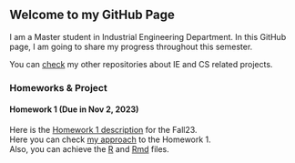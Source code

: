 ## Welcome to my GitHub Page

I am a Master student in Industrial Engineering Department. In this GitHub page, I am going to share my progress throughout this semester.

You can [check](https://github.com/anillturgut?tab=repositories) my other repositories about IE and CS related projects. 

### Homeworks & Project 

#### Homework 1 (Due in Nov 2, 2023)
Here is the [Homework 1 description](files/HW1/IE582_Fall23_Homework1.pdf) for the Fall23.<br>
Here you can check [my approach](files/HW1/IE582HW1.html) to the Homework 1.<br>
Also, you can achieve the [R](files/HW1/IE582HW1_R.R) and [Rmd](files/HW1/IE582HW1.Rmd) files. <br>